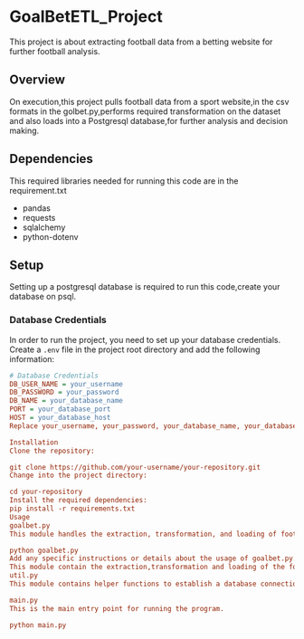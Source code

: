 # GoalBetETL_Project
This project is about extracting football data from a betting website for further football analysis.

## Overview
On execution,this project pulls football data from a sport website,in the csv formats in the golbet.py,performs required transformation on the dataset and also loads into a Postgresql database,for further analysis and decision making.

## Dependencies

This required libraries needed for running this code are in the requirement.txt
- pandas
- requests
- sqlalchemy
- python-dotenv

## Setup
Setting up a postgresql database is required to run this code,create your database on psql.
### Database Credentials

In order to run the project, you need to set up your database credentials. Create a `.env` file in the project root directory and add the following information:

```ini
# Database Credentials
DB_USER_NAME = your_username
DB_PASSWORD = your_password
DB_NAME = your_database_name
PORT = your_database_port
HOST = your_database_host
Replace your_username, your_password, your_database_name, your_database_port, and your_database_host with your actual database credentials.

Installation
Clone the repository:

git clone https://github.com/your-username/your-repository.git
Change into the project directory:

cd your-repository
Install the required dependencies:
pip install -r requirements.txt
Usage
goalbet.py
This module handles the extraction, transformation, and loading of football data.

python goalbet.py
Add any specific instructions or details about the usage of goalbet.py.
This module contain the extraction,transformation and loading of the football data gotten from the sport website.
util.py
This module contains helper functions to establish a database connection.

main.py
This is the main entry point for running the program.

python main.py
